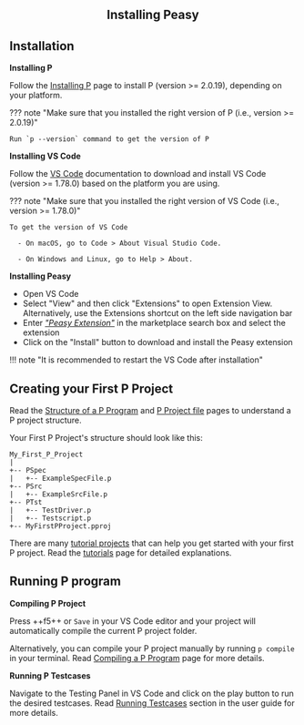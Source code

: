 <style>
  .md-typeset h1,
  .md-content__button {
    display: none;
  }
  
</style>

<div align="center">
  <h2>Installing Peasy</h2>
</div>

## **Installation**

**Installing P**

Follow the [Installing P](https://p-org.github.io/P/getstarted/install/) page to install P (version >= 2.0.19), depending on your platform.


??? note "Make sure that you installed the right version of P (i.e., version >= 2.0.19)"
    
    Run `p --version` command to get the version of P

**Installing VS Code**

Follow the [VS Code](https://code.visualstudio.com/docs) documentation to download and install VS Code (version >= 1.78.0) based on the platform you are using.

??? note "Make sure that you installed the right version of VS Code (i.e., version >= 1.78.0)"

    To get the version of VS Code
      
      - On macOS, go to Code > About Visual Studio Code.
      
      - On Windows and Linux, go to Help > About.


**Installing Peasy**

* Open VS Code
* Select "View" and then click "Extensions" to open Extension View. Alternatively, use the Extensions shortcut on the left side navigation bar
* Enter [*"Peasy Extension"*](vscode:extension/PLanguage.peasy-extension) in the marketplace search box and select the extension
* Click on the "Install" button to download and install the Peasy extension

!!! note "It is recommended to restart the VS Code after installation"

## **Creating your First P Project**

Read the [Structure of a P Program](https://p-org.github.io/P/advanced/structureOfPProgram/) and [P Project file](https://p-org.github.io/P/advanced/PProject/) pages to understand a P project structure.

Your First P Project's structure should look like this:
```
My_First_P_Project
|
+-- PSpec
|   +-- ExampleSpecFile.p
+-- PSrc
|   +-- ExampleSrcFile.p
+-- PTst
|   +-- TestDriver.p
|   +-- Testscript.p
+-- MyFirstPProject.pproj
```
There are many [tutorial projects](https://github.com/p-org/P/tree/master/Tutorial) that can help you get started with your first P project. Read the [tutorials](https://p-org.github.io/P/tutsoutline/) page for detailed explanations.

## **Running P program** 

**Compiling P Project**

Press ++f5++ or `Save` in your VS Code editor and your project will automatically compile the current P project folder.

Alternatively, you can compile your P project manually by running `p compile` in your terminal. Read [Compiling a P Program](https://p-org.github.io/P/getstarted/usingP/) page for more details.

**Running P Testcases**

Navigate to the Testing Panel in VS Code and click on the play button to run the desired testcases. Read [Running Testcases](runningTestcases.md) section in the user guide for more details.
